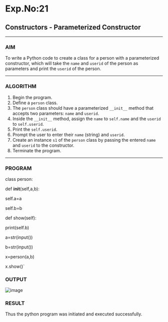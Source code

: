 # Exp.No:21  
## Constructors - Parameterized Constructor

---

### AIM  
To write a Python code to create a class for a person with a parameterized constructor, which will take the `name` and `userid` of the person as parameters and print the `userid` of the person.

---

### ALGORITHM

1. Begin the program.  
2. Define a `person` class.  
3. The `person` class should have a parameterized `__init__` method that accepts two parameters: `name` and `userid`.  
4. Inside the `__init__` method, assign the `name` to `self.name` and the `userid` to `self.userid`.  
5. Print the `self.userid`.  
6. Prompt the user to enter their `name` (string) and `userid`.  
7. Create an instance `s1` of the `person` class by passing the entered `name` and `userid` to the constructor.  
8. Terminate the program.

---

### PROGRAM

class person:

def __init__(self,a,b):

self.a=a

self.b=b
        
 def show(self):
 
print(self.b)
        
a=str(input())

b=str(input())

x=person(a,b)

x.show()`



### OUTPUT
![image](https://github.com/user-attachments/assets/29cc9b91-8086-4064-a2d9-89d1a70b0cd4)


### RESULT
Thus the python program was initiated and executed successfully.
